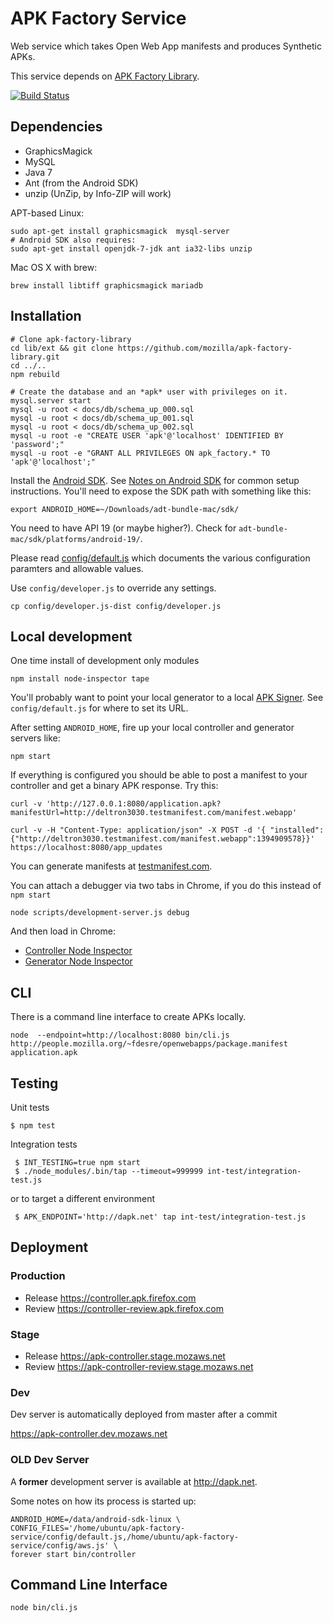 APK Factory Service
===================

Web service which takes Open Web App manifests and produces Synthetic APKs.

This service depends on [APK Factory Library](https://github.com/mozilla/apk-factory-library).

[![Build Status](https://travis-ci.org/mozilla/apk-factory-service.png)](https://travis-ci.org/mozilla/apk-factory-service)

Dependencies
------------

* GraphicsMagick
* MySQL
* Java 7
* Ant (from the Android SDK)
* unzip (UnZip, by Info-ZIP will work)

APT-based Linux:

    sudo apt-get install graphicsmagick  mysql-server
    # Android SDK also requires:
    sudo apt-get install openjdk-7-jdk ant ia32-libs unzip

Mac OS X with brew:

    brew install libtiff graphicsmagick mariadb

Installation
------------

    # Clone apk-factory-library
    cd lib/ext && git clone https://github.com/mozilla/apk-factory-library.git
    cd ../..
    npm rebuild

    # Create the database and an *apk* user with privileges on it.
    mysql.server start
    mysql -u root < docs/db/schema_up_000.sql
    mysql -u root < docs/db/schema_up_001.sql
    mysql -u root < docs/db/schema_up_002.sql
    mysql -u root -e "CREATE USER 'apk'@'localhost' IDENTIFIED BY 'password';"
    mysql -u root -e "GRANT ALL PRIVILEGES ON apk_factory.* TO 'apk'@'localhost';"

Install the [Android SDK](http://developer.android.com/sdk/index.html).
See [Notes on Android SDK](https://wiki.mozilla.org/Mobile/Fennec/Android#Install_Android_SDK)
for common setup instructions.
You'll need to expose the SDK path with something like this:

    export ANDROID_HOME=~/Downloads/adt-bundle-mac/sdk/

You need to have API 19 (or maybe higher?). Check for
`adt-bundle-mac/sdk/platforms/android-19/`.

Please read [config/default.js](config/default.js) which documents the various
configuration paramters and allowable values.

Use `config/developer.js` to override any settings.

    cp config/developer.js-dist config/developer.js

Local development
-----------------

One time install of development only modules

    npm install node-inspector tape

You'll probably want to point your local generator to a local
[APK Signer](https://github.com/mozilla/apk-signer).
See `config/default.js` for where to set its URL.

After setting `ANDROID_HOME`, fire up your local controller and generator
servers like:

    npm start

If everything is configured you should be able to post a manifest to your controller
and get a binary APK response. Try this:

    curl -v 'http://127.0.0.1:8080/application.apk?manifestUrl=http://deltron3030.testmanifest.com/manifest.webapp'

    curl -v -H "Content-Type: application/json" -X POST -d '{ "installed":{"http://deltron3030.testmanifest.com/manifest.webapp":1394909578}}' https://localhost:8080/app_updates

You can generate manifests at [testmanifest.com](http://testmanifest.com/).

You can attach a debugger via two tabs in Chrome, if you do this instead of `npm start`

    node scripts/development-server.js debug

And then load in Chrome:

* [Controller Node Inspector](http://localhost:8888/debug?port=5858)
* [Generator Node Inspector](http://localhost:8889/debug?port=5859)

CLI
---

There is a command line interface to create APKs locally.

    node  --endpoint=http://localhost:8080 bin/cli.js http://people.mozilla.org/~fdesre/openwebapps/package.manifest application.apk

Testing
-------

Unit tests

    $ npm test

Integration tests

     $ INT_TESTING=true npm start
     $ ./node_modules/.bin/tap --timeout=999999 int-test/integration-test.js

or to target a different environment

     $ APK_ENDPOINT='http://dapk.net' tap int-test/integration-test.js

Deployment
----------

### Production

* Release https://controller.apk.firefox.com
* Review https://controller-review.apk.firefox.com

### Stage

* Release https://apk-controller.stage.mozaws.net
* Review https://apk-controller-review.stage.mozaws.net

### Dev

Dev server is automatically deployed from master after a commit

https://apk-controller.dev.mozaws.net

### OLD Dev Server
A **former** development server is available at http://dapk.net.

Some notes on how its process is started up:

    ANDROID_HOME=/data/android-sdk-linux \
    CONFIG_FILES='/home/ubuntu/apk-factory-service/config/default.js,/home/ubuntu/apk-factory-service/config/aws.js' \
    forever start bin/controller

Command Line Interface
----------------------

    node bin/cli.js

